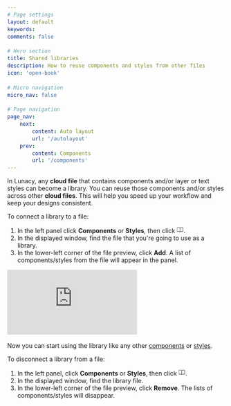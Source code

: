 ```yaml
---
# Page settings
layout: default
keywords:
comments: false

# Hero section
title: Shared libraries
description: How to reuse components and styles from other files
icon: 'open-book'

# Micro navigation
micro_nav: false

# Page navigation
page_nav:
    next:
        content: Auto layout
        url: '/autolayout'
    prev:
        content: Components
        url: '/components'
---
```


In Lunacy, any **cloud file** that contains components and/or layer or text styles can become a library. You can reuse those components and/or styles across other **cloud files**. This will help you speed up your workflow and keep your designs consistent.

To connect a library to a file:

1. In the left panel click **Components** or **Styles**, then click ![library_icon](public/openbook.png).
2. In the displayed window, find the file that you're going to use as a library.
3. In the lower-left corner of the file preview, click **Add**. A list of components/styles from the file will appear in the panel.

<embed type="image/svg+xml" alt="Adding_library" src="https://cdn-eu.icons8.com/docs/Dko8QE6mZ06fz2gAGGUBbA/tMw9ngY2BUC_UZpTbW4m5Q.svg" /> 



Now you can start using the library like any other <a href="https://lunacy.docs.icons8.com/components/" target="_blank">components</a> or <a href="https://lunacy.docs.icons8.com/layerstyles/" target="_blank">styles</a>.


To disconnect a library from a file:

1. In the left panel, click **Components** or **Styles**, then click ![library_icon](public/openbook.png).
2. In the displayed window, find the library file.
3. In the lower-left corner of the file preview, click **Remove**. The lists of components/styles will disappear.